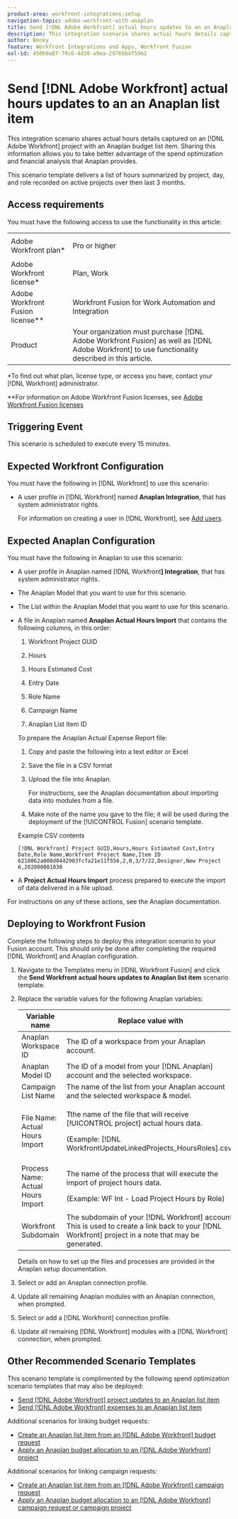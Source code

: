 ```yaml
---
product-area: workfront-integrations;setup
navigation-topic: adobe-workfront-with-anaplan
title: Send [!DNL Adobe Workfront] actual hours updates to an an Anaplan list item
description: This integration scenario shares actual hours details captured on an [!DNL Adobe Workfront] project with an Anaplan budget list item. Sharing this information allows you to take better advantage of the spend optimization and financial analysis that Anaplan provides.
author: Becky
feature: Workfront Integrations and Apps, Workfront Fusion
exl-id: 450b9a87-79c6-4d10-a9ea-29766b4f5962
---
```

# Send [!DNL Adobe Workfront] actual hours updates to an an Anaplan list item

This integration scenario shares actual hours details captured on an [!DNL Adobe Workfront] project with an Anaplan budget list item. Sharing this information allows you to take better advantage of the spend optimization and financial analysis that Anaplan provides.

This scenario template delivers a list of hours summarized by project, day, and role recorded on active projects over then last 3 months.

## Access requirements

You must have the following access to use the functionality in this article:

<table style="table-layout:auto"> 
 <col> 
 <col> 
 <tbody> 
  <tr> 
   <td role="rowheader">Adobe Workfront plan*</td> 
   <td> <p>Pro or higher</p> </td> 
  </tr> 
  <tr data-mc-conditions=""> 
   <td role="rowheader">Adobe Workfront license*</td> 
   <td> <p>Plan, Work</p> </td> 
  </tr> 
  <tr> 
   <td role="rowheader">Adobe Workfront Fusion license**</td> 
   <td> <p>Workfront Fusion for Work Automation and Integration </p> </td> 
  </tr> 
  <tr> 
   <td role="rowheader">Product</td> 
   <td>Your organization must purchase [!DNL Adobe Workfront Fusion] as well as [!DNL Adobe Workfront] to use functionality described in this article.</td> 
  </tr> 
 </tbody> 
</table>

&#42;To find out what plan, license type, or access you have, contact your [!DNL Workfront] administrator.

&#42;&#42;For information on Adobe Workfront Fusion licenses, see [Adobe Workfront Fusion licenses](../../workfront-fusion/get-started/license-automation-vs-integration.md)

## Triggering Event

This scenario is scheduled to execute every 15 minutes.

## Expected Workfront Configuration

You must have the following in [!DNL Workfront] to use this scenario:

* A user profile in [!DNL Workfront] named **Anaplan Integration**, that has system administrator rights.

   For information on creating a user in [!DNL Workfront], see [Add users](../../administration-and-setup/add-users/create-and-manage-users/add-users.md).

## Expected Anaplan Configuration

You must have the following in Anaplan to use this scenario:

* A user profile in Anaplan named [!DNL Workfront&#x200B;**] Integration**, that has system administrator rights.
* The Anaplan Model that you want to use for this scenario.
* The List within the Anaplan Model that you want to use for this scenario.
* A file in Anaplan named **Anaplan Actual Hours Import** that contains the following columns, in this order:

   1. Workfront Project GUID

   2. Hours

   3. Hours Estimated Cost

   4. Entry Date

   5. Role Name

   6. Campaign Name

   7. Anaplan List Item ID

   To prepare the Anaplan Actual Expense Report file:

   1. Copy and paste the following into a text editor or Excel
   1. Save the file in a CSV format
   1. Upload the file into Anaplan.

      For instructions, see the Anaplan documentation about importing data into modules from a file.

   1. Make note of the name you gave to the file; it will be used during the deployment of the [!UICONTROL Fusion] scenario template.

   Example CSV contents

   <!-- [Copy](javascript:void(0);) -->
   <pre><code>[!DNL Workfront] Project GUID,Hours,Hours Estimated Cost,Entry Date,Role Name,Workfront Project Name,Item ID<br>6218062a000d0442903fcfa21e11f556,2,0,3/7/22,Designer,New Project 6,202000001030</code></pre>

* A **Project Actual Hours Import** process prepared to execute the import of data delivered in a file upload.

For instructions on any of these actions, see the Anaplan documentation.

## Deploying to Workfront Fusion

Complete the following steps to deploy this integration scenario to your Fusion account. This should only be done after completing the required [!DNL Workfront] and Anaplan configuration.

1. Navigate to the Templates menu in [!DNL Workfront Fusion] and click the **Send Workfront actual hours updates to Anaplan list item** scenario template.
1. Replace the variable values for the following Anaplan variables:

   <table style="table-layout:auto"> 
    <col> 
    </col> 
    <col> 
    </col> 
    <thead> 
     <tr> 
      <th>Variable name</th> 
      <th>Replace value with</th> 
     </tr> 
    </thead> 
    <tbody> 
     <tr> 
      <td role="rowheader">Anaplan Workspace ID</td> 
      <td>The ID of a workspace from your Anaplan account.</td> 
     </tr> 
     <tr> 
      <td role="rowheader">Anaplan Model ID </td> 
      <td>The ID of a model from your [!DNL Anaplan] account and the selected workspace.</td> 
     </tr> 
     <tr> 
      <td role="rowheader">Campaign List Name</td> 
      <td>The name of the list from your Anaplan account and the selected workspace &amp; model.</td> 
     </tr> 
     <tr> 
      <td role="rowheader">File Name: Actual Hours Import</td> 
      <td> <p>Tthe name of the file that will receive [!UICONTROL project] actual hours data.</p> <p> (Example: [!DNL WorkfrontUpdateLinkedProjects_HoursRoles].csv) </p> </td> 
     </tr> 
     <tr> 
      <td role="rowheader">Process Name: Actual Hours Import</td> 
      <td> <p>The name of the process that will execute the import of project hours data.</p> <p>(Example: WF Int - Load Project Hours by Role)</p> </td> 
     </tr> 
     <tr> 
      <td role="rowheader">Workfront Subdomain</td> 
      <td>The subdomain of your [!DNL Workfront] account. This is used to create a link back to your [!DNL Workfront] project in a note that may be generated.</td> 
     </tr> 
    </tbody> 
   </table>

   Details on how to set up the files and processes are provided in the Anaplan setup documentation.

1. Select or add an Anaplan connection profile.
1. Update all remaining Anaplan modules with an Anaplan connection, when prompted.
1. Select or add a [!DNL Workfront] connection profile.
1. Update all remaining [!DNL Workfront] modules with a [!DNL Workfront] connection, when prompted.

## Other Recommended Scenario Templates

This scenario template is complimented by the following spend optimization scenario templates that may also be deployed:

* [Send [!DNL Adobe Workfront] project updates to an Anaplan list item](../../workfront-integrations-and-apps/adobe-workfront-with-anaplan/send-workfront-project-updates-to-anaplan-list-item.md)
* [Send [!DNL Adobe Workfront] expenses to an Anaplan list item](../../workfront-integrations-and-apps/adobe-workfront-with-anaplan/send-workfront-project-expenses-to-anaplan-list-item.md)

Additional scenarios for linking budget requests:

* [Create an Anaplan list item from an [!DNL Adobe Workfront] budget request](../../workfront-integrations-and-apps/adobe-workfront-with-anaplan/create-an-anaplan-list-item-from-a-workfront-budget-request.md)
* [Apply an Anaplan budget allocation to an [!DNL Adobe Workfront] project](../../workfront-integrations-and-apps/adobe-workfront-with-anaplan/apply-anaplan-budget-allocation-to-workfront-projects.md)

Additional scenarios for linking campaign requests:

* [Create an Anaplan list item from an [!DNL Adobe Workfront] campaign request](../../workfront-integrations-and-apps/adobe-workfront-with-anaplan/create-an-anaplan-list-item-from-a-workfront-campaign-request.md)
* [Apply an Anaplan budget allocation to an [!DNL Adobe Workfront] campaign request or campaign project](../../workfront-integrations-and-apps/adobe-workfront-with-anaplan/apply-anaplan-budget-allocation-to-workfront-campaign-requests-and-projects.md)
